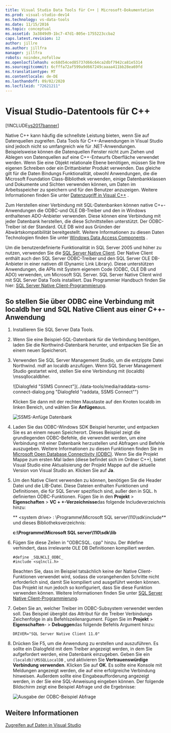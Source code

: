 ```yaml
---
title: Visual Studio Data Tools für C++ | Microsoft-Dokumentation
ms.prod: visual-studio-dev14
ms.technology: vs-data-tools
ms.date: 11/15/2016
ms.topic: conceptual
ms.assetid: 3a3849d9-1bc7-47d1-805e-1755223ccba2
caps.latest.revision: 12
author: jillre
ms.author: jillfra
manager: jillfra
robots: noindex,nofollow
ms.openlocfilehash: ec68d54ced85737d66c64ca2dbf7942ca81e5314
ms.sourcegitcommit: 6cfffa72af599a9d667249caaaa411bb28ea69fd
ms.translationtype: MT
ms.contentlocale: de-DE
ms.lasthandoff: 09/02/2020
ms.locfileid: "72621211"
---
```

# <a name="visual-studio-data-tools-for-c"></a>Visual Studio-Datentools für C++
[!INCLUDE[vs2017banner](../includes/vs2017banner.md)]

Native C++ kann häufig die schnellste Leistung bieten, wenn Sie auf Datenquellen zugreifen. Data Tools für C++-Anwendungen in Visual Studio sind jedoch nicht so umfangreich wie für .NET-Anwendungen. Beispielsweise können die Datenquellen Fenster nicht zum Ziehen und Ablegen von Datenquellen auf eine C++-Entwurfs Oberfläche verwendet werden. Wenn Sie eine Objekt relationale Ebene benötigen, müssen Sie Ihre eigenen Schreiben oder ein Drittanbieter Produkt verwenden.  Das gleiche gilt für die Daten Bindungs Funktionalität, obwohl Anwendungen, die die Microsoft Foundation Class-Bibliothek verwenden, einige Datenbankklassen und Dokumente und Sichten verwenden können, um Daten im Arbeitsspeicher zu speichern und für den Benutzer anzuzeigen. Weitere Informationen finden Sie unter [Datenzugriff in Visual C++](https://msdn.microsoft.com/library/7wtdsdkh.aspx) .

 Zum Herstellen einer Verbindung mit SQL-Datenbanken können native C++-Anwendungen die ODBC-und OLE DB-Treiber und den in Windows enthaltenen ADO-Anbieter verwenden.     Diese können eine Verbindung mit jeder Datenbank herstellen, die diese Schnittstellen unterstützt. Der ODBC-Treiber ist der Standard. OLE DB wird aus Gründen der Abwärtskompatibilität bereitgestellt. Weitere Informationen zu diesen Daten Technologien finden Sie unter [Windows Data Access Components](https://msdn.microsoft.com/library/windows/desktop/aa968814\(v=vs.85\).aspx) .

 Um die benutzerdefinierte Funktionalität in SQL Server 2005 und höher zu nutzen, verwenden Sie die [SQL Server Native Client](https://msdn.microsoft.com/sqlserver/aa937733). Der Native Client enthält auch den SQL Server ODBC-Treiber und den SQL Server OLE DB-Anbieter in einer nativen dll (Dynamic Link Library). Diese unterstützen Anwendungen, die APIs mit System eigenem Code (ODBC, OLE DB und ADO) verwenden, um Microsoft SQL Server.  SQL Server Native Client wird mit SQL Server Data Tools installiert. Das Programmier Handbuch finden Sie hier: [SQL Server Native Client-Programmierung](https://msdn.microsoft.com/library/ms130892.aspx).

## <a name="to-connect-to-localdb-through-odbc-and-sql-native-client-from-a-c-application"></a>So stellen Sie über ODBC eine Verbindung mit localdb her und SQL Native Client aus einer C++-Anwendung

1. Installieren Sie SQL Server Data Tools.

2. Wenn Sie eine Beispiel-SQL-Datenbank für die Verbindung benötigen, laden Sie die Northwind-Datenbank herunter, und entpacken Sie Sie an einem neuen Speicherort.

3. Verwenden Sie SQL Server Management Studio, um die entzippte Datei Northwind. mdf an localdb anzufügen. Wenn SQL Server Management Studio gestartet wird, stellen Sie eine Verbindung mit (localdb) \mssqllocaldbher.

    ![Dialogfeld "SSMS Connect"](../data-tools/media/raddata-ssms-connect-dialog.png "Dialogfeld "raddata, SSMS Connect"")

    Klicken Sie dann mit der rechten Maustaste auf den Knoten localdb im linken Bereich, und wählen Sie **Anfügen**aus.

    ![SSMS-Anfüge Datenbank](../data-tools/media/raddata-ssms-attach-database.png "raddata SSMS Anfügen einer Datenbank")

4. Laden Sie das ODBC-Windows SDK Beispiel herunter, und entpacken Sie es an einem neuen Speicherort. Dieses Beispiel zeigt die grundlegenden ODBC-Befehle, die verwendet werden, um eine Verbindung mit einer Datenbank herzustellen und Abfragen und Befehle auszugeben. Weitere Informationen zu diesen Funktionen finden Sie im [Microsoft Open Database Connectivity (ODBC)](https://msdn.microsoft.com/library/windows/desktop/ms710252\(v=vs.85\).aspx). Wenn Sie die Projekt Mappe zum ersten Mal laden (diese befindet sich im Ordner C++), bietet Visual Studio eine Aktualisierung der Projekt Mappe auf die aktuelle Version von Visual Studio an. Klicken Sie auf **Ja**.

5. Um den Native Client verwenden zu können, benötigen Sie die Header Datei und die LIB-Datei. Diese Dateien enthalten Funktionen und Definitionen, die für SQL Server spezifisch sind, außer den in SQL. h definierten ODBC-Funktionen. Fügen Sie in den **Projekt**  >  **Eigenschaften**  >  **VC + +-Verzeichnisse**das folgende Includeverzeichnis hinzu:

   ** \<system drive> : \Programme\Microsoft SQL server\110\sdk\include** und dieses Bibliotheksverzeichnis:

   **c:\Programme\Microsoft SQL server\110\sdk\lib**

6. Fügen Sie diese Zeilen in "ODBCSQL. cpp" hinzu. Der #define verhindert, dass irrelevante OLE DB Definitionen kompiliert werden.

   ```
   #define _SQLNCLI_ODBC_
   #include <sqlncli.h>
   ```

    Beachten Sie, dass im Beispiel tatsächlich keine der Native Client-Funktionen verwendet wird, sodass die vorangehenden Schritte nicht erforderlich sind, damit Sie kompiliert und ausgeführt werden können. Das Projekt ist nun jedoch so konfiguriert, dass Sie diese Funktion verwenden können. Weitere Informationen finden Sie unter [SQL Server Native Client-Programmierung](https://msdn.microsoft.com/library/ms130892\(v=sql.130\).aspx).

7. Geben Sie an, welcher Treiber im ODBC-Subsystem verwendet werden soll. Das Beispiel übergibt das Attribut für die Treiber Verbindungs Zeichenfolge in als Befehlszeilenargument. Fügen Sie im **Projekt**  >  **Eigenschaften**-  >  **Debuggen**das folgende Befehls Argument hinzu:

   ```
   DRIVER="SQL Server Native Client 11.0"
   ```

8. Drücken Sie F5, um die Anwendung zu erstellen und auszuführen. Es sollte ein Dialogfeld mit dem Treiber angezeigt werden, in dem Sie aufgefordert werden, eine Datenbank einzugeben. Geben Sie ein `(localdb)\MSSQLLocalDB` , und aktivieren Sie **Vertrauenswürdige Verbindung verwenden**. Klicken Sie auf **OK**. Es sollte eine Konsole mit Meldungen angezeigt werden, die auf eine erfolgreiche Verbindung hinweisen. Außerdem sollte eine Eingabeaufforderung angezeigt werden, in der Sie eine SQL-Anweisung eingeben können. Der folgende Bildschirm zeigt eine Beispiel Abfrage und die Ergebnisse:

    ![Ausgabe der ODBC-Beispiel Abfrage](../data-tools/media/raddata-odbc-sample-query-output.png "Ausgabe der raddata-ODBC-Beispiel Abfrage")

## <a name="see-also"></a>Weitere Informationen
 [Zugreifen auf Daten in Visual Studio](../data-tools/accessing-data-in-visual-studio.md)
